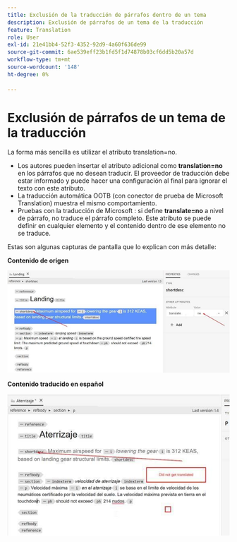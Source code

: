```yaml
---
title: Exclusión de la traducción de párrafos dentro de un tema
description: Exclusión de párrafos de un tema de la traducción
feature: Translation
role: User
exl-id: 21e41bb4-52f3-4352-92d9-4a60f636de99
source-git-commit: 6ae539eff23b1fd5f1d74878b03cf6dd5b20a57d
workflow-type: tm+mt
source-wordcount: '148'
ht-degree: 0%

---
```


# Exclusión de párrafos de un tema de la traducción

La forma más sencilla es utilizar el atributo translation=no.

+ Los autores pueden insertar el atributo adicional como **translation=no** en los párrafos que no desean traducir. El proveedor de traducción debe estar informado y puede hacer una configuración al final para ignorar el texto con este atributo.
+ La traducción automática OOTB (con conector de prueba de Microsoft Translation) muestra el mismo comportamiento.
+ Pruebas con la traducción de Microsoft : si define **translate=no** a nivel de párrafo, no traduce el párrafo completo. Este atributo se puede definir en cualquier elemento y el contenido dentro de ese elemento no se traduce.


Estas son algunas capturas de pantalla que lo explican con más detalle:

**Contenido de origen**

![Contenido de origen](assets/source-content.jpg)

**Contenido traducido en español**

![Contenido traducido en español](assets/trans-content.jpg)

